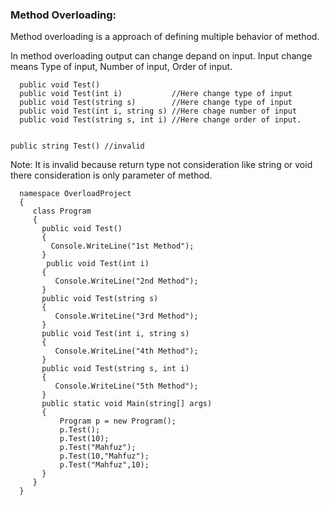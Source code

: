 ### Method Overloading:

Method overloading is a approach of defining multiple behavior
of method. 

In method overloading output can change depand on input. Input 
change means Type of input, Number of input, Order of input.

      public void Test()                
      public void Test(int i)           //Here change type of input
      public void Test(string s)        //Here change type of input
      public void Test(int i, string s) //Here chage number of input 
      public void Test(string s, int i) //Here change order of input. 


    public string Test() //invalid

Note: It is invalid because return type not consideration
like string or void there consideration is only parameter of
method.


      namespace OverloadProject
      {
         class Program
         {
           public void Test()
           {
             Console.WriteLine("1st Method");
           }
            public void Test(int i)
           {
              Console.WriteLine("2nd Method");
           }
           public void Test(string s)
           {
              Console.WriteLine("3rd Method");
           }
           public void Test(int i, string s)
           {
              Console.WriteLine("4th Method");
           }
           public void Test(string s, int i)
           {
              Console.WriteLine("5th Method");
           }       
           public static void Main(string[] args)
           {
               Program p = new Program();
               p.Test();
               p.Test(10);
               p.Test("Mahfuz");
               p.Test(10,"Mahfuz");
               p.Test("Mahfuz",10);     
           }		
         }
      }
